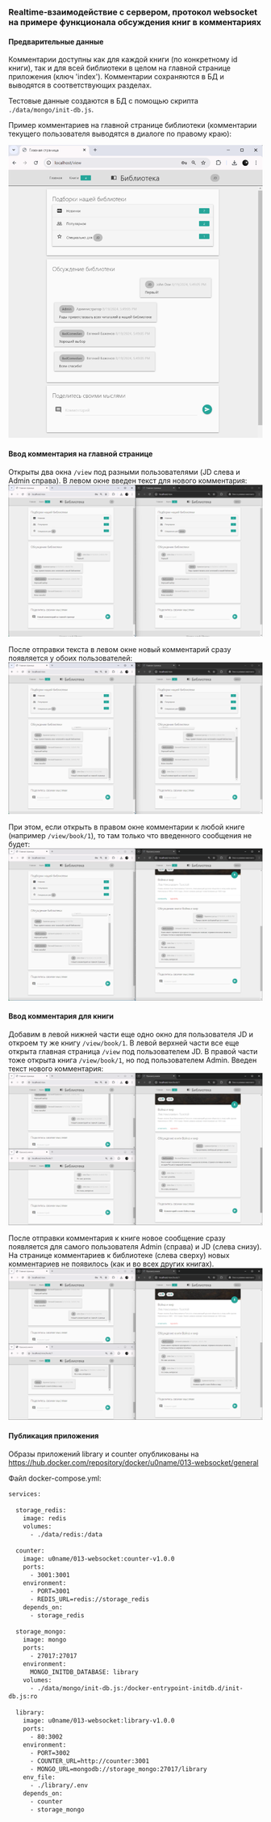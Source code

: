 ### Realtime-взаимодействие с сервером, протокол websocket на примере функционала обсуждения книг в комментариях

#### Предварительные данные 

Комментарии доступны как для каждой книги (по конкретному id книги), так и для всей библиотеки в целом на главной странице приложения (ключ 'index'). Комментарии сохраняются в БД и выводятся в соответствующих разделах. 

Тестовые данные создаются в БД с помощью скрипта `./data/mongo/init-db.js`. 

Пример комментариев на главной странице библиотеки (комментарии текущего пользователя выводятся в диалоге по правому краю):

![Комментарии на главной странице](README/01.01%20Комментарии%20на%20главной%20странице.png)

#### Ввод комментария на главной странице 

Открыты два окна `/view` под разными пользователями (JD слева и Admin справа). В левом окне введен текст для нового комментария:
![Ввод нового комментария](README/02.01%20Новый%20комментарий.png)

После отправки текста в левом окне новый комментарий сразу появляется у обоих пользователей: 
![Отправка нового комментария](README/02.02%20Новый%20комментарий.%20Отправка.png)

При этом, если открыть в правом окне комментарии к любой книге (например `/view/book/1`), то там только что введенного сообщения не будет:
![Проверка на другом окне](README/02.03%20Новый%20комментарий.%20Проверка%20в%20другом%20окне.png)

#### Ввод комментария для книги 

Добавим в левой нижней части еще одно окно для пользователя JD и откроем ту же книгу `/view/book/1`. В левой верхней части все еще открыта главная страница `/view` под пользователем JD. В правой части тоже открыта книга `/view/book/1`, но под пользователем Admin. Введен текст нового комментария: 
![Комментарий к книге](README/03.01%20Комментарий%20к%20книге.png)

После отправки комментария к книге новое сообщение сразу появляется для самого пользователя Admin (справа) и JD (слева снизу). На странице комментариев к библиотеке (слева сверху) новых комментариев не появилось (как и во всех других книгах). 
![Комментарий к книге](README/03.02%20Комментарий%20к%20книге.%20Отправка.png)

#### Публикация приложения 

Образы приложений library и counter опубликованы на https://hub.docker.com/repository/docker/u0name/013-websocket/general

Файл docker-compose.yml:
```
services:

  storage_redis:
    image: redis
    volumes:
      - ./data/redis:/data

  counter:
    image: u0name/013-websocket:counter-v1.0.0
    ports:
      - 3001:3001
    environment:
      - PORT=3001
      - REDIS_URL=redis://storage_redis
    depends_on:
      - storage_redis

  storage_mongo:
    image: mongo 
    ports:
      - 27017:27017
    environment:
      MONGO_INITDB_DATABASE: library
    volumes:
      - ./data/mongo/init-db.js:/docker-entrypoint-initdb.d/init-db.js:ro 

  library:
    image: u0name/013-websocket:library-v1.0.0
    ports:
      - 80:3002
    environment:
      - PORT=3002
      - COUNTER_URL=http://counter:3001
      - MONGO_URL=mongodb://storage_mongo:27017/library
    env_file:
      - ./library/.env      
    depends_on:
      - counter
      - storage_mongo 
```